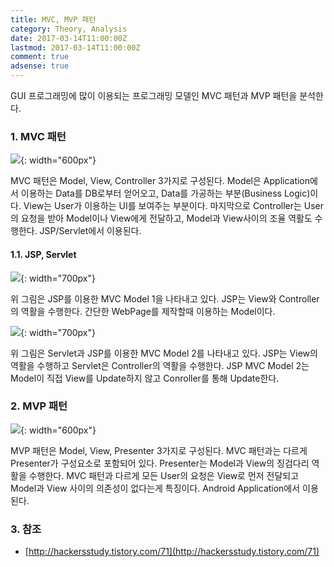 ```yaml
---
title: MVC, MVP 패턴
category: Theory, Analysis
date: 2017-03-14T11:00:00Z
lastmod: 2017-03-14T11:00:00Z
comment: true
adsense: true
---
```


GUI 프로그래밍에 많이 이용되는 프로그래밍 모델인 MVC 패턴과 MVP 패턴을 분석한다.

### 1. MVC 패턴

![]({{site.baseurl}}/images/theory_analysis/MVC_MVP_Pattern/MVC_Pattern.PNG){: width="600px"}

MVC 패턴은 Model, View, Controller 3가지로 구성된다. Model은 Application에서 이용하는 Data를 DB로부터 얻어오고, Data를 가공하는 부분(Business Logic)이다. View는 User가 이용하는 UI를 보여주는 부분이다. 마지막으로 Controller는 User의 요청을 받아 Model이나 View에게 전달하고, Model과 View사이의 조율 역활도 수행한다. JSP/Servlet에서 이용된다.

#### 1.1. JSP, Servlet

![]({{site.baseurl}}/images/theory_analysis/MVC_MVP_Pattern/MVC_Pattern_Model1_with_JSP.PNG){: width="700px"}

위 그림은 JSP를 이용한 MVC Model 1을 나타내고 있다. JSP는 View와 Controller의 역활을 수행한다. 간단한 WebPage를 제작할때 이용하는 Model이다.

![]({{site.baseurl}}/images/theory_analysis/MVC_MVP_Pattern/MVC_Pattern_Model2_with_JSP_Servlet.PNG){: width="700px"}

위 그림은 Servlet과 JSP를 이용한 MVC Model 2를 나타내고 있다. JSP는 View의 역활을 수행하고 Servlet은 Controller의 역활을 수행한다. JSP MVC Model 2는 Model이 직접 View를 Update하지 않고 Conroller를 통해 Update한다.

### 2. MVP 패턴

![]({{site.baseurl}}/images/theory_analysis/MVC_MVP_Pattern/MVP_Pattern.PNG){: width="600px"}

MVP 패턴은 Model, View, Presenter 3가지로 구성된다. MVC 패턴과는 다르게 Presenter가 구성요소로 포함되어 있다. Presenter는 Model과 View의 징검다리 역활을 수행한다. MVC 패턴과 다르게 모든 User의 요청은 View로 먼저 전달되고 Model과 View 사이의 의존성이 없다는게 특징이다. Android Application에서 이용된다.

### 3. 참조

* [http://hackersstudy.tistory.com/71](http://hackersstudy.tistory.com/71)
